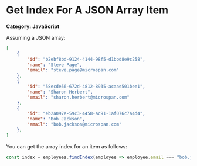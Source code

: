 # Get Index For A JSON Array Item

__Category: JavaScript__

Assuming a JSON array:

```json
[
    {
        "id": "b2ebf8bd-9124-4144-98f5-d1bbd8e9c258",
        "name": "Steve Page",
        "email": "steve.page@microspan.com"
    },
    {
        "id": "58ecde56-672d-4812-8935-acaae501bee1",
        "name": "Sharon Herbert",
        "email": "sharon.herbert@microspan.com"
    },
    {
        "id": "eb2a097e-59c3-4458-ac91-1af076c7a4d4",
        "name": "Bob Jackson",
        "email": "bob.jackson@microspan.com"
    },
]
```

You can get the array index for an item as follows:

```javascript
const index = employees.findIndex(employee => employee.email === "bob.jackson@microspan.com");
```
